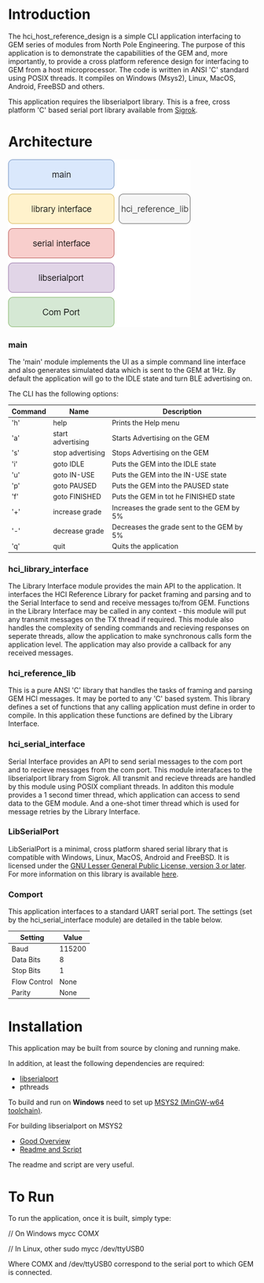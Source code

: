 # Introduction
The hci_host_reference_design is a simple CLI application interfacing to GEM series of modules from North Pole Engineering. The purpose of this application is to demonstrate the capabiliities of the GEM and, more importantly, to provide a cross platform reference design for interfacing to GEM from a host microprocessor. The code is written in ANSI 'C' standard using POSIX threads. It compiles on Windows (Msys2), Linux, MacOS, Android, FreeBSD and others. 

This application requires the libserialport library. This is a free, cross platform 'C' based serial port library available from [Sigrok](https://sigrok.org).

# Architecture
![stack](./img/hci_reference_design.png)

### main
The 'main' module implements the UI as a simple command line interface and also generates simulated data which is sent to the GEM at 1Hz. By default the application will go to the IDLE state and turn BLE advertising on. 

The CLI has the following options:

|Command | Name | Description |
|------- | ---- | ----------- |
|'h' | help              | Prints the Help menu |
|'a' | start advertising | Starts Advertising on the GEM |
|'s' | stop advertising  | Stops Advertising on the GEM |
|'i' | goto IDLE         | Puts the GEM into the IDLE state |
|'u' | goto IN-USE       | Puts the GEM into the IN-USE state |
|'p' | goto PAUSED       | Puts the GEM into the PAUSED state |
|'f' | goto FINISHED     | Puts the GEM in tot he FINISHED state |
|'+' | increase grade    | Increases the grade sent to the GEM by 5% |
|'-' | decrease grade    | Decreases the grade sent to the GEM by 5% |
|'q' | quit              | Quits the application |

### hci_library_interface
The Library Interface module provides the main API to the application. It interfaces the HCI Reference Library for packet framing and parsing and to the Serial Interface to send and receive messages to/from GEM. Functions in the Library Interface may be called in any context - this module will put any transmit messages on the TX thread if required. This module also handles the complexity of sending commands and recieving responses on seperate threads, allow the application to make synchronous calls form the application level. The application may also provide a callback for any received messages.

### hci_reference_lib
This is a pure ANSI 'C' library that handles the tasks of framing and parsing GEM HCI messages. It may be ported to any 'C' based system. This library defines a set of functions that any calling application must define in order to compile. In this application these functions are defined by the Library Interface. 

### hci_serial_interface 
Serial Interface provides an API to send serial messages to the com port and to recieve messages from the com port. This module interafaces to the libserialport library from Sigrok. All transmit and recieve threads are handled by this module using POSIX compliant threads. In additon this module provides a 1 second timer thread, which application can access to send data to the GEM module. And a one-shot timer thread which is used for message retries by the Library Interface. 

### LibSerialPort
LibSerialPort is a minimal, cross platform shared serial library that is compatible with Windows, Linux, MacOS, Android and FreeBSD. It is licensed under the [GNU Lesser General Public License, version 3 or later](https://www.gnu.org/licenses/lgpl-3.0.en.html). For more information on this library is available [here](https://sigrok.org/wiki/Libserialport).

### Comport
This application interfaces to a standard UART serial port. The settings (set by the hci_serial_interface module) are detailed in the table below.

|Setting|Value|
|-------|-----|
|Baud|115200|
|Data Bits|8|
|Stop Bits|1|
|Flow Control|None|
|Parity|None|


# Installation
This application may be built from source by cloning and running make. 

In addition, at least the following dependencies are required:

- [libserialport](https://sigrok.org/wiki/Libserialport)
- pthreads 

To build and run on **Windows** need to set up [MSYS2 (MinGW-w64 toolchain)](https://www.msys2.org/).

For building libserialport on MSYS2

* [Good Overview](https://sigrok.org/wiki/Windows#Native_build_using_MSYS2)
* [Readme and Script](https://sigrok.org/gitweb/?p=sigrok-util.git;a=tree;f=cross-compile/msys2)

The readme and script are very useful.

# To Run
To run the application, once it is built, simply type:

// On Windows
mycc COM*X* 

// In Linux, other
sudo mycc /dev/ttyUSB0

Where COMX and /dev/ttyUSB0 correspond to the serial port to which GEM is connected. 


